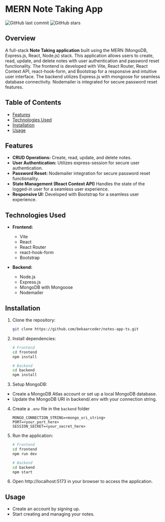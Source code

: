 # MERN Note Taking App

![GitHub last commit](https://img.shields.io/github/last-commit/bekaarcoder/notes-app-ts)
![GitHub stars](https://img.shields.io/github/stars/bekaarcoder/notes-app-ts?style=social)

## Overview

A full-stack **Note Taking application** built using the MERN (MongoDB, Express.js, React, Node.js) stack. This application allows users to create, read, update, and delete notes with user authentication and password reset functionality. The frontend is developed with Vite, React Router, React Context API, react-hook-form, and Bootstrap for a responsive and intuitive user interface. The backend utilizes Express.js with mongoose for seamless database connectivity. Nodemailer is integrated for secure password reset features.

## Table of Contents

-   [Features](#features)
-   [Technologies Used](#technologies-used)
-   [Installation](#installation)
-   [Usage](#usage)

## Features

-   **CRUD Operations:** Create, read, update, and delete notes.
-   **User Authentication:** Utilizes express-session for secure user authentication.
-   **Password Reset:** Nodemailer integration for secure password reset functionality.
-   **State Management (React Context API)** Handles the state of the logged-in user for a seamless user experience.
-   **Responsive UI:** Developed with Bootstrap for a seamless user experience.

## Technologies Used

-   **Frontend:**

    -   Vite
    -   React
    -   React Router
    -   react-hook-form
    -   Bootstrap

-   **Backend:**
    -   Node.js
    -   Express.js
    -   MongoDB with Mongoose
    -   Nodemailer

## Installation

1. Clone the repository:

    ```bash
    git clone https://github.com/bekaarcoder/notes-app-ts.git
    ```

2. Install dependencies:

    ```bash
    # Frontend
    cd frontend
    npm install

    # Backend
    cd backend
    npm install
    ```

3. Setup MongoDB:

-   Create a MongoDB Atlas account or set up a local MongoDB database.
-   Update the MongoDB URI in backend/.env with your connection string.

4. Create a `.env` file in the `backend` folder

    ```
    MONGO_CONNECTION_STRING=<mongo_uri_string>
    PORT=<your_port_here>
    SESSION_SECRET=<your_secret_here>
    ```

5. Run the application:

    ```bash
    # Frontend
    cd frontend
    npm run dev

    # Backend
    cd backend
    npm start
    ```

6. Open http://localhost:5173 in your browser to access the application.

## Usage

-   Create an account by signing up.
-   Start creating and managing your notes.
